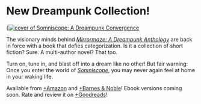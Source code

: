 # New Dreampunk Collection!

{[![cover of Somniscope: A Dreampunk Convergence](covers/somniscope)](/somniscope)

The visionary minds behind [*Mirrormaze: A Dreampunk Anthology*](/mirrormaze) are back in force with a book that defies categorization. Is it a collection of short fiction? Sure. A multi-author novel? That too.

Turn on, tune in, and blast off into a dream like no other! But fair warning: Once you enter the world of [*Somniscope*](/somniscope), you may never again feel at home in your waking life.

Available from [+Amazon](https://www.amazon.com/dp/B0CTH2PW42/) and [+Barnes &amp; Noble](https://www.barnesandnoble.com/w/somniscope-cliff-jones-jr/1144751925)! Ebook versions coming soon. Rate and review it on [+Goodreads](https://www.goodreads.com/book/show/206118495-somniscope)!
